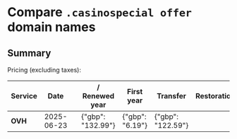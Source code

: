# Compare `.casinospecial offer` domain names

## Summary

Pricing (excluding taxes):

| Service | Date |  | / Renewed year | First year | Transfer | Restoration |
|--|--|--|--|--|--|--|
| **OVH** | 2025-06-23 |  | {"gbp": "132.99"} | {"gbp": "6.19"} | {"gbp": "122.59"} |  |
